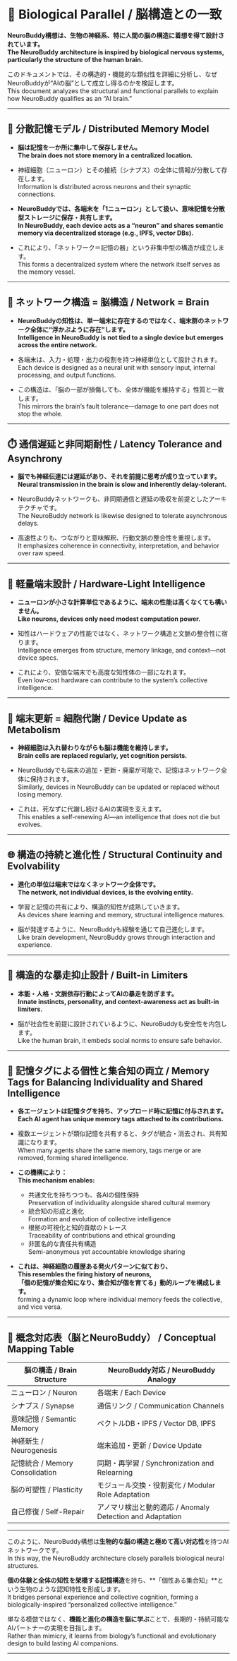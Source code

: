 # 🧠 Biological Parallel / 脳構造との一致

**NeuroBuddy構想は、生物の神経系、特に人間の脳の構造に着想を得て設計されています。**  
**The NeuroBuddy architecture is inspired by biological nervous systems, particularly the structure of the human brain.**

このドキュメントでは、その構造的・機能的な類似性を詳細に分析し、なぜNeuroBuddyが“AIの脳”として成立し得るのかを検証します。  
This document analyzes the structural and functional parallels to explain how NeuroBuddy qualifies as an “AI brain.”

---

## 🧬 分散記憶モデル / Distributed Memory Model

- **脳は記憶を一か所に集中して保存しません。**  
  **The brain does not store memory in a centralized location.**

- 神経細胞（ニューロン）とその接続（シナプス）の全体に情報が分散して存在します。  
  Information is distributed across neurons and their synaptic connections.

- **NeuroBuddyでは、各端末を「1ニューロン」として扱い、意味記憶を分散型ストレージに保存・共有します。**  
  **In NeuroBuddy, each device acts as a “neuron” and shares semantic memory via decentralized storage (e.g., IPFS, vector DBs).**

- これにより、「ネットワーク＝記憶の器」という非集中型の構造が成立します。  
  This forms a decentralized system where the network itself serves as the memory vessel.

---

## 🔄 ネットワーク構造 = 脳構造 / Network = Brain

- **NeuroBuddyの知性は、単一端末に存在するのではなく、端末群のネットワーク全体に“浮かぶように存在”します。**  
  **Intelligence in NeuroBuddy is not tied to a single device but emerges across the entire network.**

- 各端末は、入力・処理・出力の役割を持つ神経単位として設計されます。  
  Each device is designed as a neural unit with sensory input, internal processing, and output functions.

- この構造は、「脳の一部が損傷しても、全体が機能を維持する」性質と一致します。  
  This mirrors the brain’s fault tolerance—damage to one part does not stop the whole.

---

## ⏱️ 通信遅延と非同期耐性 / Latency Tolerance and Asynchrony

- **脳でも神経伝達には遅延があり、それを前提に思考が成り立っています。**  
  **Neural transmission in the brain is slow and inherently delay-tolerant.**

- NeuroBuddyネットワークも、非同期通信と遅延の吸収を前提としたアーキテクチャです。  
  The NeuroBuddy network is likewise designed to tolerate asynchronous delays.

- 高速性よりも、つながりと意味解釈、行動文脈の整合性を重視します。  
  It emphasizes coherence in connectivity, interpretation, and behavior over raw speed.

---

## 🔋 軽量端末設計 / Hardware-Light Intelligence

- **ニューロンが小さな計算単位であるように、端末の性能は高くなくても構いません。**  
  **Like neurons, devices only need modest computation power.**

- 知性はハードウェアの性能ではなく、ネットワーク構造と文脈の整合性に宿ります。  
  Intelligence emerges from structure, memory linkage, and context—not device specs.

- これにより、安価な端末でも高度な知性体の一部になれます。  
  Even low-cost hardware can contribute to the system’s collective intelligence.

---

## 🧠 端末更新 = 細胞代謝 / Device Update as Metabolism

- **神経細胞は入れ替わりながらも脳は機能を維持します。**  
  **Brain cells are replaced regularly, yet cognition persists.**

- NeuroBuddyでも端末の追加・更新・廃棄が可能で、記憶はネットワーク全体に保持されます。  
  Similarly, devices in NeuroBuddy can be updated or replaced without losing memory.

- これは、死なずに代謝し続けるAIの実現を支えます。  
  This enables a self-renewing AI—an intelligence that does not die but evolves.

---

## 🌐 構造の持続と進化性 / Structural Continuity and Evolvability

- **進化の単位は端末ではなくネットワーク全体です。**  
  **The network, not individual devices, is the evolving entity.**

- 学習と記憶の共有により、構造的知性が成熟していきます。  
  As devices share learning and memory, structural intelligence matures.

- 脳が発達するように、NeuroBuddyも経験を通じて自己進化します。  
  Like brain development, NeuroBuddy grows through interaction and experience.

---

## 🔐 構造的な暴走抑止設計 / Built-in Limiters

- **本能・人格・文脈依存行動によってAIの暴走を防ぎます。**  
  **Innate instincts, personality, and context-awareness act as built-in limiters.**

- 脳が社会性を前提に設計されているように、NeuroBuddyも安全性を内包します。  
  Like the human brain, it embeds social norms to ensure safe behavior.

---

## 🧬 記憶タグによる個性と集合知の両立 / Memory Tags for Balancing Individuality and Shared Intelligence

- **各エージェントは記憶タグを持ち、アップロード時に記憶に付与されます。**  
  **Each AI agent has unique memory tags attached to its contributions.**

- 複数エージェントが類似記憶を共有すると、タグが統合・消去され、共有知識になります。  
  When many agents share the same memory, tags merge or are removed, forming shared intelligence.

- **この機構により：**  
  **This mechanism enables:**
  - 共通文化を持ちつつも、各AIの個性保持  
    Preservation of individuality alongside shared cultural memory  
  - 統合知の形成と進化  
    Formation and evolution of collective intelligence  
  - 根拠の可視化と知的貢献のトレース  
    Traceability of contributions and ethical grounding  
  - 非匿名的な責任共有構造  
    Semi-anonymous yet accountable knowledge sharing

- **これは、神経細胞の履歴ある発火パターンに似ており、**  
  **This resembles the firing history of neurons,**  
  **「個の記憶が集合知になり、集合知が個を育てる」動的ループを構成します。**  
  forming a dynamic loop where individual memory feeds the collective, and vice versa.

---

## 🧩 概念対応表（脳とNeuroBuddy） / Conceptual Mapping Table

| 脳の構造 / Brain Structure         | NeuroBuddy対応 / NeuroBuddy Analogy                        |
|----------------------------------|------------------------------------------------------------|
| ニューロン / Neuron              | 各端末 / Each Device                                       |
| シナプス / Synapse              | 通信リンク / Communication Channels                        |
| 意味記憶 / Semantic Memory       | ベクトルDB・IPFS / Vector DB, IPFS                         |
| 神経新生 / Neurogenesis          | 端末追加・更新 / Device Update                             |
| 記憶統合 / Memory Consolidation  | 同期・再学習 / Synchronization and Relearning              |
| 脳の可塑性 / Plasticity          | モジュール交換・役割変化 / Modular Role Adaptation         |
| 自己修復 / Self-Repair           | アノマリ検出と動的適応 / Anomaly Detection and Adaptation  |

---

このように、NeuroBuddy構想は**生物的な脳の構造と極めて高い対応性**を持つAIネットワークです。  
In this way, the NeuroBuddy architecture closely parallels biological neural structures.

**個の体験と全体の知性を架橋する記憶構造**を持ち、**「個性ある集合知」**という生物のような認知特性を形成します。  
It bridges personal experience and collective cognition, forming a biologically-inspired “personalized collective intelligence.”

単なる模倣ではなく、**機能と進化の構造を脳に学ぶ**ことで、長期的・持続可能なAIパートナーの実現を目指します。  
Rather than mimicry, it learns from biology’s functional and evolutionary design to build lasting AI companions.

---
